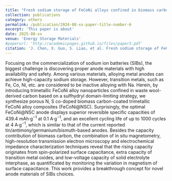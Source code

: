 ```yaml
---
title: "Fresh sodium storage of FeCoNi alloys confined in biomass carbon revealed by operando magnetometry"
collection: publications
category: others
permalink: /publication/2024-08-xx-paper-title-number-6
excerpt: 'This paper is about'
date: 2025-08-xx
venue: 'Energy Storage Materials'
#paperurl: 'http://academicpages.github.io/files/paper3.pdf'
citation: 'J. Chen, X. Guo, S. Liao, et al. Fresh sodium storage of FeCoNi alloys confined in biomass carbon revealed by operando magnetometry, Energy Storage Materials, 2024, 71, 103600.'
---
```

Focusing on the commercialization of sodium ion batteries (SIBs), the biggest challenge is discovering proper anode materials with high availability and safety. Among various materials, alloying metal anodes can achieve high-capacity sodium storage. However, transition metals, such as Fe, Co, Ni, etc. are considered to be inactive alloying with Na. Herein, by introducing trimetallic FeCoNi alloy nanoparticles confined in waste wool-derived carbon based on a sulfhydryl domain-limiting strategy, we synthesize porous N, S co-doped biomass carbon-coated trimetallic FeCoNi alloy composites (FeCoNi@NSC). Surprisingly, the optimal FeCoNi@NSC anode displays superior reversible specific capacities of 439.4 mAh·g<sup>−1</sup> at 0.1 A·g<sup>−1</sup>, and an excellent cycling life of up to 1000 cycles at 4 A·g<sup>−1</sup>, which is similar to that of the current reported tin/antimony/germanium/bismuth-based anodes. Besides the capacity contribution of biomass carbon, the combination of in situ magnetometry, high-resolution transmission electron microscopy and electrochemical impedance characterization techniques reveal that the rising capacity originates from spin-polarized surface capacitance, extra capacity of transition metal oxides, and low-voltage capacity of solid electrolyte interphase, as quantificated by monitoring the variation in magnetism of surface capacitance. This work provides a breakthrough concept for novel anode materials of SIBs choices.
